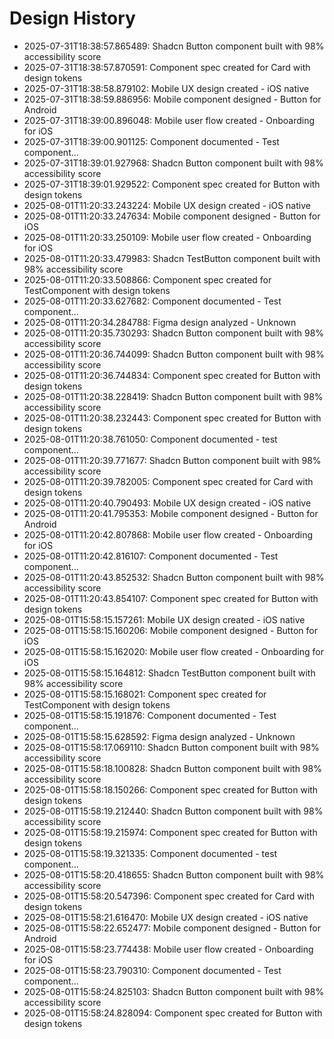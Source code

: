 # Design History

- 2025-07-31T18:38:57.865489: Shadcn Button component built with 98% accessibility score
- 2025-07-31T18:38:57.870591: Component spec created for Card with design tokens
- 2025-07-31T18:38:58.879102: Mobile UX design created - iOS native
- 2025-07-31T18:38:59.886956: Mobile component designed - Button for Android
- 2025-07-31T18:39:00.896048: Mobile user flow created - Onboarding for iOS
- 2025-07-31T18:39:00.901125: Component documented - Test component...
- 2025-07-31T18:39:01.927968: Shadcn Button component built with 98% accessibility score
- 2025-07-31T18:39:01.929522: Component spec created for Button with design tokens
- 2025-08-01T11:20:33.243224: Mobile UX design created - iOS native
- 2025-08-01T11:20:33.247634: Mobile component designed - Button for iOS
- 2025-08-01T11:20:33.250109: Mobile user flow created - Onboarding for iOS
- 2025-08-01T11:20:33.479983: Shadcn TestButton component built with 98% accessibility score
- 2025-08-01T11:20:33.508866: Component spec created for TestComponent with design tokens
- 2025-08-01T11:20:33.627682: Component documented - Test component...
- 2025-08-01T11:20:34.284788: Figma design analyzed - Unknown
- 2025-08-01T11:20:35.730293: Shadcn Button component built with 98% accessibility score
- 2025-08-01T11:20:36.744099: Shadcn Button component built with 98% accessibility score
- 2025-08-01T11:20:36.744834: Component spec created for Button with design tokens
- 2025-08-01T11:20:38.228419: Shadcn Button component built with 98% accessibility score
- 2025-08-01T11:20:38.232443: Component spec created for Button with design tokens
- 2025-08-01T11:20:38.761050: Component documented - test component...
- 2025-08-01T11:20:39.771677: Shadcn Button component built with 98% accessibility score
- 2025-08-01T11:20:39.782005: Component spec created for Card with design tokens
- 2025-08-01T11:20:40.790493: Mobile UX design created - iOS native
- 2025-08-01T11:20:41.795353: Mobile component designed - Button for Android
- 2025-08-01T11:20:42.807868: Mobile user flow created - Onboarding for iOS
- 2025-08-01T11:20:42.816107: Component documented - Test component...
- 2025-08-01T11:20:43.852532: Shadcn Button component built with 98% accessibility score
- 2025-08-01T11:20:43.854107: Component spec created for Button with design tokens
- 2025-08-01T15:58:15.157261: Mobile UX design created - iOS native
- 2025-08-01T15:58:15.160206: Mobile component designed - Button for iOS
- 2025-08-01T15:58:15.162020: Mobile user flow created - Onboarding for iOS
- 2025-08-01T15:58:15.164812: Shadcn TestButton component built with 98% accessibility score
- 2025-08-01T15:58:15.168021: Component spec created for TestComponent with design tokens
- 2025-08-01T15:58:15.191876: Component documented - Test component...
- 2025-08-01T15:58:15.628592: Figma design analyzed - Unknown
- 2025-08-01T15:58:17.069110: Shadcn Button component built with 98% accessibility score
- 2025-08-01T15:58:18.100828: Shadcn Button component built with 98% accessibility score
- 2025-08-01T15:58:18.150266: Component spec created for Button with design tokens
- 2025-08-01T15:58:19.212440: Shadcn Button component built with 98% accessibility score
- 2025-08-01T15:58:19.215974: Component spec created for Button with design tokens
- 2025-08-01T15:58:19.321335: Component documented - test component...
- 2025-08-01T15:58:20.418655: Shadcn Button component built with 98% accessibility score
- 2025-08-01T15:58:20.547396: Component spec created for Card with design tokens
- 2025-08-01T15:58:21.616470: Mobile UX design created - iOS native
- 2025-08-01T15:58:22.652477: Mobile component designed - Button for Android
- 2025-08-01T15:58:23.774438: Mobile user flow created - Onboarding for iOS
- 2025-08-01T15:58:23.790310: Component documented - Test component...
- 2025-08-01T15:58:24.825103: Shadcn Button component built with 98% accessibility score
- 2025-08-01T15:58:24.828094: Component spec created for Button with design tokens

